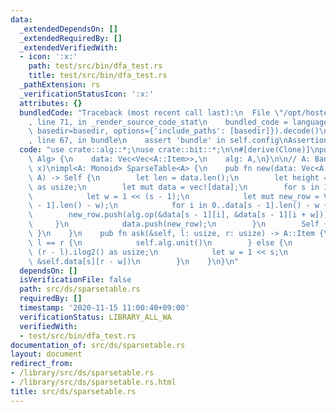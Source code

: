 ```yaml
---
data:
  _extendedDependsOn: []
  _extendedRequiredBy: []
  _extendedVerifiedWith:
  - icon: ':x:'
    path: test/src/bin/dfa_test.rs
    title: test/src/bin/dfa_test.rs
  _pathExtension: rs
  _verificationStatusIcon: ':x:'
  attributes: {}
  bundledCode: "Traceback (most recent call last):\n  File \"/opt/hostedtoolcache/Python/3.9.0/x64/lib/python3.9/site-packages/onlinejudge_verify/documentation/build.py\"\
    , line 71, in _render_source_code_stat\n    bundled_code = language.bundle(stat.path,\
    \ basedir=basedir, options={'include_paths': [basedir]}).decode()\n  File \"/opt/hostedtoolcache/Python/3.9.0/x64/lib/python3.9/site-packages/onlinejudge_verify/languages/user_defined.py\"\
    , line 67, in bundle\n    assert 'bundle' in self.config\nAssertionError\n"
  code: "use crate::alg::*;\nuse crate::bit::*;\n\n#[derive(Clone)]\npub struct SparseTable<A:\
    \ Alg> {\n    data: Vec<Vec<A::Item>>,\n    alg: A,\n}\n\n// A: Band (x * x ==\
    \ x)\nimpl<A: Monoid> SparseTable<A> {\n    pub fn new(data: Vec<A::Item>, alg:\
    \ A) -> Self {\n        let len = data.len();\n        let height = len.ilog2()\
    \ as usize;\n        let mut data = vec![data];\n        for s in 1..=height {\n\
    \            let w = 1 << (s - 1);\n            let mut new_row = Vec::with_capacity(data[s\
    \ - 1].len() - w);\n            for i in 0..data[s - 1].len() - w {\n        \
    \        new_row.push(alg.op(&data[s - 1][i], &data[s - 1][i + w]));\n       \
    \     }\n            data.push(new_row);\n        }\n        Self { data, alg\
    \ }\n    }\n    pub fn ask(&self, l: usize, r: usize) -> A::Item {\n        if\
    \ l == r {\n            self.alg.unit()\n        } else {\n            let s =\
    \ (r - l).ilog2() as usize;\n            let w = 1 << s;\n            self.alg.op(&self.data[s][l],\
    \ &self.data[s][r - w])\n        }\n    }\n}\n"
  dependsOn: []
  isVerificationFile: false
  path: src/ds/sparsetable.rs
  requiredBy: []
  timestamp: '2020-11-15 11:00:40+09:00'
  verificationStatus: LIBRARY_ALL_WA
  verifiedWith:
  - test/src/bin/dfa_test.rs
documentation_of: src/ds/sparsetable.rs
layout: document
redirect_from:
- /library/src/ds/sparsetable.rs
- /library/src/ds/sparsetable.rs.html
title: src/ds/sparsetable.rs
---
```

